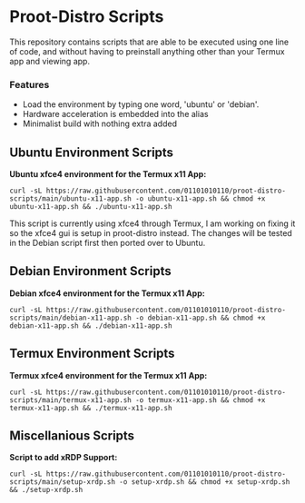 
# Proot-Distro Scripts

This repository contains scripts that are able to be executed using one line of code, and without having to preinstall anything other than your Termux app and viewing app. 

### Features

* Load the environment by typing one word, 'ubuntu' or 'debian'.
* Hardware acceleration is embedded into the alias 
* Minimalist build with nothing extra added


## Ubuntu Environment Scripts

**Ubuntu xfce4 environment for the Termux x11 App:**
```
curl -sL https://raw.githubusercontent.com/01101010110/proot-distro-scripts/main/ubuntu-x11-app.sh -o ubuntu-x11-app.sh && chmod +x ubuntu-x11-app.sh && ./ubuntu-x11-app.sh
```
This script is currently using xfce4 through Termux, I am working on fixing it so the xfce4 gui is setup in proot-distro instead. 
The changes will be tested in the Debian script first then ported over to Ubuntu.


## Debian Environment Scripts

**Debian xfce4 environment for the Termux x11 App:**
```
curl -sL https://raw.githubusercontent.com/01101010110/proot-distro-scripts/main/debian-x11-app.sh -o debian-x11-app.sh && chmod +x debian-x11-app.sh && ./debian-x11-app.sh
```


## Termux Environment Scripts

**Termux xfce4 environment for the Termux x11 App:**
```
curl -sL https://raw.githubusercontent.com/01101010110/proot-distro-scripts/main/termux-x11-app.sh -o termux-x11-app.sh && chmod +x termux-x11-app.sh && ./termux-x11-app.sh
```


## Miscellanious Scripts

**Script to add xRDP Support:**
```
curl -sL https://raw.githubusercontent.com/01101010110/proot-distro-scripts/main/setup-xrdp.sh -o setup-xrdp.sh && chmod +x setup-xrdp.sh && ./setup-xrdp.sh
```
